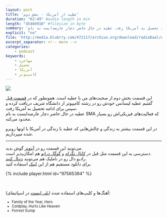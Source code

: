 ```yaml
---
layout: post
title: 'عطیه از آمریکا - بخش دوم'
duration: "62:49" #audio length in min
length: "45404910" #filesize in byte
summary: 'بخش دوم از صحبت‌های من با عطیه. همونطور که در قسمت قبل گفتیم عطیه لیسانس خودش رو در رشته کامپیوتر از دانشگاه شریف دریافت کرده و سپس برای ادامه تحصیل به آمریکا رفت. عطیه در حال حاضر دچار عارضه‌ایست به نام SMA که فعالیت‌های فیزیکی‌اش رو بسیار محدود می‌کنه. در این قسمت بیشتر به زندگی و چالش‌هایی که عطیه با زندگی در آمریکا با اونها روبرو شده میپردازیم.'
explicit: "no"
file: 'http://media.blubrry.com/472117/archive.org/download/radioDaal/Atieh-Part2.mp3'
excerpt_separator: <!-- more -->
categories:
    - podcast
keywords:
    - مهاجرت
    - تحصیل
    - آمریکا
    - کامپیوتر
---
```

<img src="{{site.baseurl}}/public/img/atieh2/cover.jpg" class="cover-img"/>

این قسمت بخش دوم از صحبت‌های من با عطیه است. همونطور که در [قسمت قبل](atieh-part1) گفتیم عطیه لیسانس خودش رو در رشته کامپیوتر از دانشگاه شریف دریافت کرده و سپس برای ادامه تحصیل به آمریکا رفت.  
عطیه در حال حاضر دچار عارضه‌ایست به نام SMA که فعالیت‌های فیزیکی‌اش رو بسیار محدود می‌کنه.

در این قسمت بیشتر به زندگی و چالش‌هایی که عطیه با زندگی در آمریکا با اونها روبرو شده میپردازیم.
<!-- more -->

<hr>

می‌تونید این قسمت رو در [آیتونز](http://apple.co/2go4xdT) گوش بدید.  
دسترسی به این قسمت مثل قبل در [کانال تگرام](https://t.me/radioDaal) و [گوگل درایو](http://bit.ly/daal-22) هم امکان‌پذیر است.  
رادیو دال رو در ناملیک هم می‌تونید [دنبال کنید](http://bit.ly/2C2KlZw).  
برای دانلود مستقیم هم از این [لینک]({{page.file}}) استفاده کنید.

{% include player.html id="97565394" %}

<br>

آهنگ‌ها و کلیپ‌های استفاده شده ([پلی لیست](http://bit.ly/daal-music) در اسپاتیفای): 
<div dir="ltr" style="font-size: smaller;">
<ul>
<li>Family of the Year, Hero</li>
<li>Coldplay, Hurts Like Heaven</li>
<li>Forrest Gump</li>
</ul>
</div>
